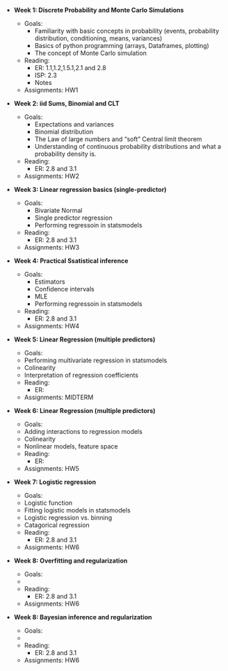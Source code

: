 

*  **Week 1: Discrete Probability and Monte Carlo Simulations**
   * Goals:
     * Familiarity with basic concepts in probability (events, probability distribution, conditioning, means, variances)
     * Basics of python programming (arrays, Dataframes, plotting)
     * The concept of Monte Carlo simulation
   * Reading: 
     * ER: 1.1,1.2,1.5.1,2.1 and 2.8
     * ISP: 2.3
     * Notes
   * Assignments: HW1
  
* **Week 2: iid Sums, Binomial and CLT**
  * Goals: 
    * Expectations and variances
    * Binomial distribution 
    * The Law of large numbers and “soft” Central limit theorem
    * Understanding of continuous probability distributions and what a probability density is. 
  * Reading:
    * ER: 2.8 and 3.1
  * Assignments: HW2


* **Week 3: Linear regression basics (single-predictor)**
  * Goals: 
    * Bivariate Normal
    * Single predictor regression
    *  Performing regressoin in statsmodels 
  * Reading:
    * ER: 2.8 and 3.1
  * Assignments: HW3

* **Week 4: Practical Ssatistical inference**
  * Goals: 
    * Estimators
    * Confidence intervals
    * MLE
    * Performing regressoin in statsmodels 
  * Reading:
    * ER: 2.8 and 3.1
  * Assignments: HW4


* **Week 5: Linear Regression (multiple predictors)**
  * Goals: 
   * Performing multivariate regression in statsmodels
   * Colinearity
   * Interpretation of regression coefficients 
  * Reading:
    * ER:
  * Assignments: MIDTERM
  
* **Week 6: Linear Regression (multiple predictors)**
  * Goals: 
   *  Adding interactions to regression models 
   *  Colinearity
   *  Nonlinear models, feature space
  * Reading:
    * ER:
  * Assignments: HW5

* **Week 7: Logistic regression**
  * Goals: 
   *  Logistic function
   *  Fitting logistic models in statsmodels
   *  Logistic regression vs. binning
   *  Catagorical regression
  * Reading:
    * ER: 2.8 and 3.1
  * Assignments: HW6


* **Week 8: Overfitting and regularization**
  * Goals: 
   *  
  * Reading:
    * ER: 2.8 and 3.1
  * Assignments: HW6



* **Week 8: Bayesian inference and regularization**
  * Goals: 
   *  
  * Reading:
    * ER: 2.8 and 3.1
  * Assignments: HW6